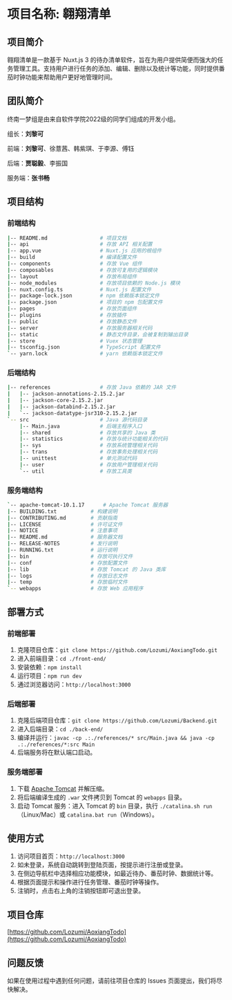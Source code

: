 # 项目名称: 翱翔清单

## 项目简介
翱翔清单是一款基于 Nuxt.js 3 的待办清单软件，旨在为用户提供简便而强大的任务管理工具。支持用户进行任务的添加、编辑、删除以及统计等功能，同时提供番茄时钟功能来帮助用户更好地管理时间。

## 团队简介
终南一梦组是由来自软件学院2022级的同学们组成的开发小组。

组长：**刘黎可**

前端：**刘黎可**、徐薏茜、韩紫琪、于李源、傅钰

后端：**贾聪毅**、李振国

服务端：**张书畅**

## 项目结构
### 前端结构
```bash
|-- README.md                 # 项目文档
|-- api                       # 存放 API 相关配置
|-- app.vue                   # Nuxt.js 应用的根组件
|-- build                     # 编译配置文件
|-- components                # 存放 Vue 组件
|-- composables               # 存放可复用的逻辑模块
|-- layout                    # 存放布局组件
|-- node_modules              # 存放项目依赖的 Node.js 模块
|-- nuxt.config.ts            # Nuxt.js 配置文件
|-- package-lock.json         # npm 依赖版本锁定文件
|-- package.json              # 项目的 npm 包配置文件
|-- pages                     # 存放页面组件
|-- plugins                   # 存放插件
|-- public                    # 存放静态文件
|-- server                    # 存放服务器相关代码
|-- static                    # 静态文件目录，会被复制到输出目录
|-- store                     # Vuex 状态管理
|-- tsconfig.json             # TypeScript 配置文件
`-- yarn.lock                 # yarn 依赖版本锁定文件
```
### 后端结构
```bash
|-- references                # 存放 Java 依赖的 JAR 文件
|   |-- jackson-annotations-2.15.2.jar
|   |-- jackson-core-2.15.2.jar
|   |-- jackson-databind-2.15.2.jar
|   `-- jackson-datatype-jsr310-2.15.2.jar
`-- src                       # Java 源代码目录
    |-- Main.java             # 后端主程序入口
    |-- shared                # 存放共享的 Java 类
    |-- statistics            # 存放与统计功能相关的代码
    |-- sys                   # 存放系统管理相关代码
    |-- trans                 # 存放事务处理相关代码
    |-- unittest              # 单元测试代码
    |-- user                  # 存放用户管理相关代码
    `-- util                  # 存放工具类
```
### 服务端结构
```bash
`-- apache-tomcat-10.1.17      # Apache Tomcat 服务器
|-- BUILDING.txt           # 构建说明
|-- CONTRIBUTING.md        # 贡献指南
|-- LICENSE                # 许可证文件
|-- NOTICE                 # 注意事项
|-- README.md              # 服务器文档
|-- RELEASE-NOTES          # 发行说明
|-- RUNNING.txt            # 运行说明
|-- bin                    # 存放可执行文件
|-- conf                   # 存放配置文件
|-- lib                    # 存放 Tomcat 的 Java 类库
|-- logs                   # 存放日志文件
|-- temp                   # 存放临时文件
`-- webapps                # 存放 Web 应用程序
```

## 部署方式
### 前端部署
1. 克隆项目仓库：`git clone https://github.com/Lozumi/AoxiangTodo.git`
2. 进入前端目录：`cd ./front-end/`
3. 安装依赖：`npm install`
4. 运行项目：`npm run dev`
5. 通过浏览器访问：`http://localhost:3000`

### 后端部署
1. 克隆后端项目仓库：`git clone https://github.com/Lozumi/Backend.git`
2. 进入后端目录：`cd ./back-end/`
3. 编译并运行：`javac -cp .:./references/* src/Main.java && java -cp .:./references/*:src Main`
4. 后端服务将在默认端口启动。

### 服务端部署
1. 下载 [Apache Tomcat](http://tomcat.apache.org/) 并解压缩。
2. 将后端编译生成的 `.war` 文件拷贝到 Tomcat 的 `webapps` 目录。
3. 启动 Tomcat 服务：进入 Tomcat 的 `bin` 目录，执行 `./catalina.sh run`（Linux/Mac）或 `catalina.bat run`（Windows）。

## 使用方式
1. 访问项目首页：`http://localhost:3000`
2. 如未登录，系统自动跳转到登陆页面，按提示进行注册或登录。
3. 在侧边导航栏中选择相应功能模块，如最近待办、番茄时钟、数据统计等。
4. 根据页面提示和操作进行任务管理、番茄时钟等操作。
5. 注销时，点击右上角的注销按钮即可退出登录。

## 项目仓库
[https://github.com/Lozumi/AoxiangTodo](https://github.com/Lozumi/AoxiangTodo)

## 问题反馈
如果在使用过程中遇到任何问题，请前往项目仓库的 Issues 页面提出，我们将尽快解决。
